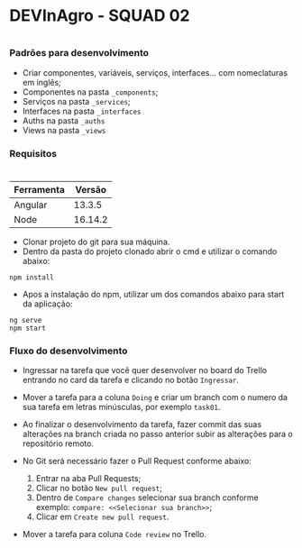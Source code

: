 # DEVInAgro - SQUAD 02
#
### Padrões para desenvolvimento

- Criar componentes, variáveis, serviços, interfaces... com nomeclaturas em inglês;
- Componentes na pasta `_components`;
- Serviços na pasta `_services`;
- Interfaces na pasta `_interfaces`
- Auths na pasta `_auths`
- Views na pasta `_views`

### Requisitos
#
| Ferramenta | Versão |
| ------ | ------ |
| Angular | 13.3.5 |
| Node | 16.14.2 |

- Clonar projeto do git para sua máquina.
- Dentro da pasta do projeto clonado abrir o cmd e utilizar o comando abaixo:

```
npm install
```
- Apos a instalação do npm, utilizar um dos comandos abaixo para start da aplicação:
```
ng serve
npm start
```

### Fluxo do desenvolvimento

- Ingressar na tarefa que você quer desenvolver no board do Trello entrando no card da tarefa e clicando no botão `Ingressar`.

- Mover a tarefa para a coluna `Doing` e criar um branch com o numero da sua tarefa em letras minúsculas, por exemplo `task01`.

- Ao finalizar o desenvolvimento da tarefa, fazer commit das suas alterações na branch criada no passo anterior subir as alterações para o repositório remoto.

- No Git será necessário fazer o Pull Request conforme abaixo:
    1. Entrar na aba Pull Requests;
    2. Clicar no botão `New pull request`;
    3. Dentro de `Compare changes` selecionar sua branch conforme exemplo: `compare: <<Selecionar sua branch>>`;
    4. Clicar em `Create new pull request`.

- Mover a tarefa para coluna `Code review` no Trello.
